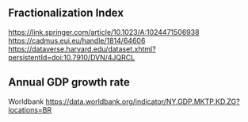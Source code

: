 ## Fractionalization Index
https://link.springer.com/article/10.1023/A:1024471506938
https://cadmus.eui.eu/handle/1814/64606
https://dataverse.harvard.edu/dataset.xhtml?persistentId=doi:10.7910/DVN/4JQRCL


## Annual GDP growth rate
Worldbank
https://data.worldbank.org/indicator/NY.GDP.MKTP.KD.ZG?locations=BR
